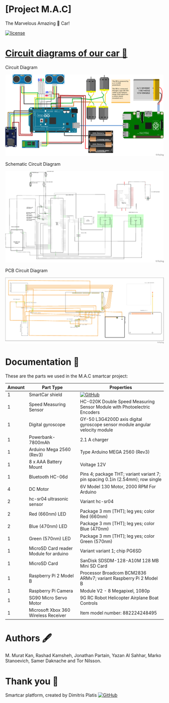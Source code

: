﻿# [Project M.A.C]


The Marvelous Amazing 👀 Car!


[![license](https://img.shields.io/aur/license/yaourt.svg)](https://github.com/DIT524-V17/group-1/blob/master/LICENSE)


# [Circuit diagrams of our car 🔎](https://github.com/DIT524-V17/group-1/tree/master/Circuit_Diagram)


  Circuit Diagram

![alt text](https://github.com/DIT524-V17/group-1/blob/master/Circuit_Diagram/Circuit_Diagram_for_SmartCar.png)

  Schematic Circuit Diagram

![alt text](https://github.com/DIT524-V17/group-1/blob/master/Circuit_Diagram/Schematic_Circuit_Diagram_for_SmartCar.png)

  PCB Circuit Diagram

![alt text](https://github.com/DIT524-V17/group-1/blob/master/Circuit_Diagram/PCB_Circuit_Diagram_for_SmartCar.png)



# Documentation 📘
 
These are the parts we used in the M.A.C smartcar project:

|  Amount	|  Part Type  | Properties  | 
|---	|---	|---	| 
|  1 	| SmartCar shield  |  [![GitHub](https://img.shields.io/badge/GitHub%20Link-SmartCar%20Shield-blue.svg)](https://github.com/platisd/smartcar_shield) |
|  1 	| Speed Measuring Sensor   | HC-020K Double Speed Measuring Sensor Module with Photoelectric Encoders |
|  1 	| Digital gyroscope   | GY-50 L3G4200D axis digital gyroscope sensor module angular velocity module  |
|  1	|  Powerbank-7800mAh	  |  	2.1 A charger  |
|  1	| Arduino Mega 2560 (Rev3)	|  Type Arduino MEGA 2560 (Rev3)  |
|  1	|  8 x AAA Battery Mount |  	Voltage 12V  |
|  1	| Bluetooth HC-06d | 	Pins 4; package THT; variant variant 7; pin spacing 0.1in (2.54mm); row single  |
|  4 	| DC Motor  | 6V Model 130 Motor, 2000 RPM For Arduino  |
|  2  |  hc-sr04 ultrasonic sensor  | Variant hc-sr04  |
|  2	|  Red (660nm) LED  | Package 3 mm [THT]; leg yes; color Red (660nm)  |
|  2  |  Blue (470nm) LED	 | Package 3 mm [THT]; leg yes; color Blue (470nm)  |
|  1 	|  Green (570nm) LED  | Package 3 mm [THT]; leg yes; color Green (570nm)  |
|  1	|  MicroSD Card reader Module for arduino | Variant variant 1; chip PG6SD  |
|  1	|  MicroSD Card | SanDisk SDSDM-128-A10M 128 MB Mini SD Card   |
|  1	| Raspberry Pi 2 Model B | Processor Broadcom BCM2836 ARMv7; variant Raspberry Pi 2 Model B  |
|  1	| Raspberry Pi Camera  | Module V2 - 8 Megapixel, 1080p  |
|  1	| SG90 Micro Servo Motor | 9G RC Robot Helicopter Airplane Boat Controls  |
|  1	| Microsoft Xbox 360 Wireless Receiver | Item model number: 882224248495  |


# Authors 🖋️

M. Murat Kan, Rashad Kamsheh, Jonathan Partain, Yazan Al Sahhar, Marko Stanoevich, Samer Daknache and Tor Nilsson.

# Thank you 💙

Smartcar platform, created by Dimitris Platis [![GitHub](https://img.shields.io/badge/GitHub%20Link-SmartCar%20Shield-blue.svg)](https://github.com/platisd/smartcar_shield)

